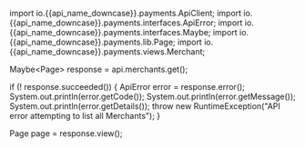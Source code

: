 import io.{{api_name_downcase}}.payments.ApiClient;
import io.{{api_name_downcase}}.payments.interfaces.ApiError;
import io.{{api_name_downcase}}.payments.interfaces.Maybe;
import io.{{api_name_downcase}}.payments.lib.Page;
import io.{{api_name_downcase}}.payments.views.Merchant;

Maybe<Page<Merchant>> response = api.merchants.get();

if (! response.succeeded()) {
  ApiError error = response.error();
  System.out.println(error.getCode());
  System.out.println(error.getMessage());
  System.out.println(error.getDetails());
  throw new RuntimeException("API error attempting to list all Merchants");
}

Page<Merchant> page = response.view();
